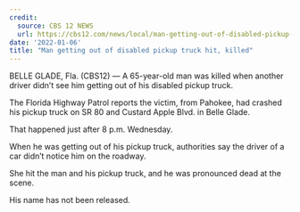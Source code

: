 ```yaml
---
credit:
  source: CBS 12 NEWS
  url: https://cbs12.com/news/local/man-getting-out-of-disabled-pickup-truck-hit-killed-fhp-custard-apple-blvd-belle-glade
date: '2022-01-06'
title: "Man getting out of disabled pickup truck hit, killed"
---
```

BELLE GLADE, Fla. (CBS12) — A 65-year-old man was killed when another driver didn’t see him getting out of his disabled pickup truck.

The Florida Highway Patrol reports the victim, from Pahokee, had crashed his pickup truck on SR 80 and Custard Apple Blvd. in Belle Glade.

That happened just after 8 p.m. Wednesday.

When he was getting out of his pickup truck, authorities say the driver of a car didn’t notice him on the roadway.

She hit the man and his pickup truck, and he was pronounced dead at the scene.

His name has not been released.
